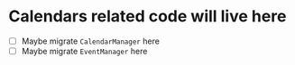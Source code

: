 # Calendars related code will live here

- [ ] Maybe migrate `CalendarManager` here
- [ ] Maybe migrate `EventManager` here
